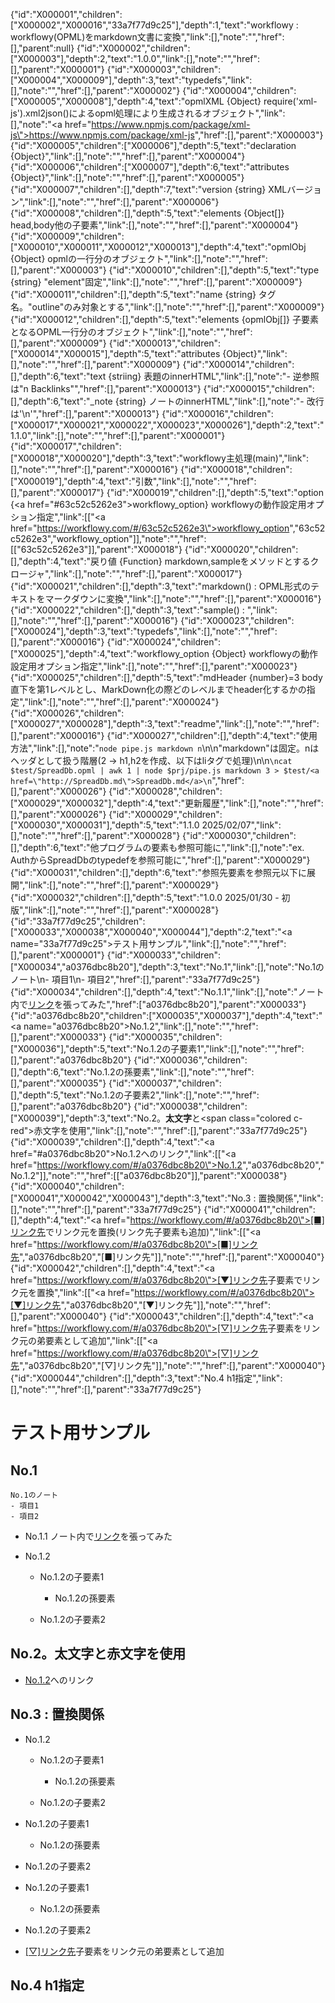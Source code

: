 {"id":"X000001","children":["X000002","X000016","33a7f77d9c25"],"depth":1,"text":"workflowy : workflowy(OPML)をmarkdown文書に変換","link":[],"note":"","href":[],"parent":null}
{"id":"X000002","children":["X000003"],"depth":2,"text":"1.0.0","link":[],"note":"","href":[],"parent":"X000001"}
{"id":"X000003","children":["X000004","X000009"],"depth":3,"text":"typedefs","link":[],"note":"","href":[],"parent":"X000002"}
{"id":"X000004","children":["X000005","X000008"],"depth":4,"text":"opmlXML {Object} require('xml-js').xml2json()によるopml処理により生成されるオブジェクト","link":[],"note":"<a href=\"https://www.npmjs.com/package/xml-js\">https://www.npmjs.com/package/xml-js</a>","href":[],"parent":"X000003"}
{"id":"X000005","children":["X000006"],"depth":5,"text":"declaration {Object}","link":[],"note":"","href":[],"parent":"X000004"}
{"id":"X000006","children":["X000007"],"depth":6,"text":"attributes {Object}","link":[],"note":"","href":[],"parent":"X000005"}
{"id":"X000007","children":[],"depth":7,"text":"version {string} XMLバージョン","link":[],"note":"","href":[],"parent":"X000006"}
{"id":"X000008","children":[],"depth":5,"text":"elements {Object[]} head,body他の子要素","link":[],"note":"","href":[],"parent":"X000004"}
{"id":"X000009","children":["X000010","X000011","X000012","X000013"],"depth":4,"text":"opmlObj {Object} opmlの一行分のオブジェクト","link":[],"note":"","href":[],"parent":"X000003"}
{"id":"X000010","children":[],"depth":5,"text":"type {string} \"element\"固定","link":[],"note":"","href":[],"parent":"X000009"}
{"id":"X000011","children":[],"depth":5,"text":"name {string} タグ名。\"outline\"のみ対象とする","link":[],"note":"","href":[],"parent":"X000009"}
{"id":"X000012","children":[],"depth":5,"text":"elements {opmlObj[]} 子要素となるOPML一行分のオブジェクト","link":[],"note":"","href":[],"parent":"X000009"}
{"id":"X000013","children":["X000014","X000015"],"depth":5,"text":"attributes {Object}","link":[],"note":"","href":[],"parent":"X000009"}
{"id":"X000014","children":[],"depth":6,"text":"text {striing} 表題のinnerHTML","link":[],"note":"- 逆参照は\"n Backlinks\"","href":[],"parent":"X000013"}
{"id":"X000015","children":[],"depth":6,"text":"_note {string} ノートのinnerHTML","link":[],"note":"- 改行は'\\n'","href":[],"parent":"X000013"}
{"id":"X000016","children":["X000017","X000021","X000022","X000023","X000026"],"depth":2,"text":"1.1.0","link":[],"note":"","href":[],"parent":"X000001"}
{"id":"X000017","children":["X000018","X000020"],"depth":3,"text":"workflowy主処理(main)","link":[],"note":"","href":[],"parent":"X000016"}
{"id":"X000018","children":["X000019"],"depth":4,"text":"引数","link":[],"note":"","href":[],"parent":"X000017"}
{"id":"X000019","children":[],"depth":5,"text":"option {<a href=\"#63c52c5262e3\">workflowy_option</a>} workflowyの動作設定用オプション指定","link":[["<a href=\"https://workflowy.com/#/63c52c5262e3\">workflowy_option</a>","63c52c5262e3","workflowy_option"]],"note":"","href":[["63c52c5262e3"]],"parent":"X000018"}
{"id":"X000020","children":[],"depth":4,"text":"戻り値 {Function} markdown,sampleをメソッドとするクロージャ","link":[],"note":"","href":[],"parent":"X000017"}
{"id":"X000021","children":[],"depth":3,"text":"markdown() : OPML形式のテキストをマークダウンに変換","link":[],"note":"","href":[],"parent":"X000016"}
{"id":"X000022","children":[],"depth":3,"text":"sample() : ","link":[],"note":"","href":[],"parent":"X000016"}
{"id":"X000023","children":["X000024"],"depth":3,"text":"typedefs","link":[],"note":"","href":[],"parent":"X000016"}
{"id":"X000024","children":["X000025"],"depth":4,"text":"workflowy_option {Object} workflowyの動作設定用オプション指定","link":[],"note":"","href":[],"parent":"X000023"}
{"id":"X000025","children":[],"depth":5,"text":"mdHeader {number}=3 body直下を第1レベルとし、MarkDown化の際どのレベルまでheader化するかの指定","link":[],"note":"","href":[],"parent":"X000024"}
{"id":"X000026","children":["X000027","X000028"],"depth":3,"text":"readme","link":[],"note":"","href":[],"parent":"X000016"}
{"id":"X000027","children":[],"depth":4,"text":"使用方法","link":[],"note":"`node pipe.js markdown n`\n\n\"markdown\"は固定。nはヘッダとして扱う階層(2 -> h1,h2を作成、以下はliタグで処理)\n\n```\ncat $test/SpreadDb.opml | awk 1 | node $prj/pipe.js markdown 3 > $test/<a href=\"http://SpreadDb.md\">SpreadDb.md</a>\n```","href":[],"parent":"X000026"}
{"id":"X000028","children":["X000029","X000032"],"depth":4,"text":"更新履歴","link":[],"note":"","href":[],"parent":"X000026"}
{"id":"X000029","children":["X000030","X000031"],"depth":5,"text":"1.1.0 2025/02/07","link":[],"note":"","href":[],"parent":"X000028"}
{"id":"X000030","children":[],"depth":6,"text":"他プログラムの要素も参照可能に","link":[],"note":"ex. AuthからSpreadDbのtypedefを参照可能に","href":[],"parent":"X000029"}
{"id":"X000031","children":[],"depth":6,"text":"参照先要素を参照元以下に展開","link":[],"note":"","href":[],"parent":"X000029"}
{"id":"X000032","children":[],"depth":5,"text":"1.0.0 2025/01/30 - 初版","link":[],"note":"","href":[],"parent":"X000028"}
{"id":"33a7f77d9c25","children":["X000033","X000038","X000040","X000044"],"depth":2,"text":"<a name=\"33a7f77d9c25\">テスト用サンプル</a>","link":[],"note":"","href":[],"parent":"X000001"}
{"id":"X000033","children":["X000034","a0376dbc8b20"],"depth":3,"text":"No.1","link":[],"note":"No.1のノート\n- 項目1\n- 項目2","href":[],"parent":"33a7f77d9c25"}
{"id":"X000034","children":[],"depth":4,"text":"No.1.1","link":[],"note":"ノート内で[リンク](#a0376dbc8b20)を張ってみた","href":["a0376dbc8b20"],"parent":"X000033"}
{"id":"a0376dbc8b20","children":["X000035","X000037"],"depth":4,"text":"<a name=\"a0376dbc8b20\">No.1.2</a>","link":[],"note":"","href":[],"parent":"X000033"}
{"id":"X000035","children":["X000036"],"depth":5,"text":"No.1.2の子要素1","link":[],"note":"","href":[],"parent":"a0376dbc8b20"}
{"id":"X000036","children":[],"depth":6,"text":"No.1.2の孫要素","link":[],"note":"","href":[],"parent":"X000035"}
{"id":"X000037","children":[],"depth":5,"text":"No.1.2の子要素2","link":[],"note":"","href":[],"parent":"a0376dbc8b20"}
{"id":"X000038","children":["X000039"],"depth":3,"text":"No.2。<b>太文字</b>と<span class=\"colored c-red\">赤文字</span>を使用","link":[],"note":"","href":[],"parent":"33a7f77d9c25"}
{"id":"X000039","children":[],"depth":4,"text":"<a href=\"#a0376dbc8b20\">No.1.2</a>へのリンク","link":[["<a href=\"https://workflowy.com/#/a0376dbc8b20\">No.1.2</a>","a0376dbc8b20","No.1.2"]],"note":"","href":[["a0376dbc8b20"]],"parent":"X000038"}
{"id":"X000040","children":["X000041","X000042","X000043"],"depth":3,"text":"No.3 : 置換関係","link":[],"note":"","href":[],"parent":"33a7f77d9c25"}
{"id":"X000041","children":[],"depth":4,"text":"<a href=\"https://workflowy.com/#/a0376dbc8b20\">[■]リンク先</a>でリンク元を置換(リンク先子要素も追加)","link":[["<a href=\"https://workflowy.com/#/a0376dbc8b20\">[■]リンク先</a>","a0376dbc8b20","[■]リンク先"]],"note":"","href":[],"parent":"X000040"}
{"id":"X000042","children":[],"depth":4,"text":"<a href=\"https://workflowy.com/#/a0376dbc8b20\">[▼]リンク先</a>子要素でリンク元を置換","link":[["<a href=\"https://workflowy.com/#/a0376dbc8b20\">[▼]リンク先</a>","a0376dbc8b20","[▼]リンク先"]],"note":"","href":[],"parent":"X000040"}
{"id":"X000043","children":[],"depth":4,"text":"<a href=\"https://workflowy.com/#/a0376dbc8b20\">[▽]リンク先</a>子要素をリンク元の弟要素として追加","link":[["<a href=\"https://workflowy.com/#/a0376dbc8b20\">[▽]リンク先</a>","a0376dbc8b20","[▽]リンク先"]],"note":"","href":[],"parent":"X000040"}
{"id":"X000044","children":[],"depth":3,"text":"No.4 h1指定","link":[],"note":"","href":[],"parent":"33a7f77d9c25"}
# <a name="33a7f77d9c25">テスト用サンプル</a>

## No.1
	No.1のノート
	- 項目1
	- 項目2
- No.1.1
		ノート内で[リンク](#a0376dbc8b20)を張ってみた
- <a name="a0376dbc8b20">No.1.2</a>
		
	- No.1.2の子要素1
			
		- No.1.2の孫要素
				
	- No.1.2の子要素2
			
## No.2。<b>太文字</b>と<span class="colored c-red">赤文字</span>を使用
	
- <a href="#a0376dbc8b20">No.1.2</a>へのリンク
		
## No.3 : 置換関係
	
- <a name="a0376dbc8b20">No.1.2</a>
		
	- No.1.2の子要素1
			
		- No.1.2の孫要素
				
	- No.1.2の子要素2
			
- No.1.2の子要素1
		
	- No.1.2の孫要素
			
- No.1.2の子要素2
		
- No.1.2の子要素1
		
	- No.1.2の孫要素
			
- No.1.2の子要素2
		
- <a href="https://workflowy.com/#/a0376dbc8b20">[▽]リンク先</a>子要素をリンク元の弟要素として追加
		
## No.4 h1指定
	
